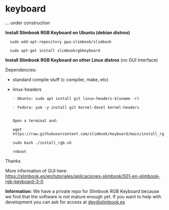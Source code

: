 # keyboard
... under construction


**Install Slimbook RGB Keyboard on Ubuntu (debian distros)**


      sudo add-apt-repository ppa:slimbook/slimbook

      sudo apt-get install slimbookrgbkeyboard


**Install Slimbook RGB Keyboard on other Linux distros**
(no GUI Interface)

Dependencies:

- standard compile stuff (c compiler, make, etc)
- linux-headers 

      · Ubuntu: sudo apt install git linux-headers-$(uname -r)

      · Fedora: yum -y install git kernel-devel kernel-headers
      

      Open a terminal and:

      wget https://raw.githubusercontent.com/slimbook/keyboard/main/install_rgb.sh

      sudo bash ./install_rgb.sh

      reboot

Thanks

More information of GUI here:
https://slimbook.es/en/tutoriales/aplicaciones-slimbook/501-en-slimbook-rgb-keyboard-3-0

**Information:**
We have a private repo for Slimbook RGB Keyboard because we find that the software is not mature enough yet. If you want to help with development you can ask for access at dev@slimbook.es

